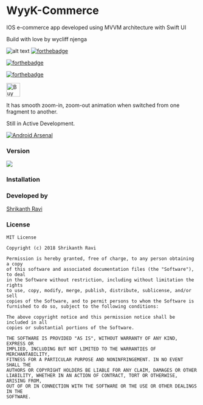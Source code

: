 # WyyK-Commerce
IOS e-commerce app developed using MVVM architecture with Swift UI

Build with love by wycliff njenga

![alt text](https://drive.google.com/uc?id=1frkB2g3FGLCBDN6icLGAJ9NM_k4mhCcD)
[![forthebadge](https://forthebadge.com/images/badges/built-with-love.svg)](https://forthebadge.com)

[![forthebadge](https://forthebadge.com/images/badges/built-for-android.svg)](https://forthebadge.com)

[![forthebadge](https://forthebadge.com/images/badges/built-with-swag.svg)](https://forthebadge.com)

<a href='https://ko-fi.com/O5O2BPL1' target='_blank'><img height='36' style='border:0px;height:36px;' src='https://az743702.vo.msecnd.net/cdn/kofi2.png?v=0' border='0' alt='Buy Me a Coffee at ko-fi.com' /></a>

It has smooth zoom-in, zoom-out animation when switched from one fragment to another.

Still in Active Development.

[![Android Arsenal]( https://img.shields.io/badge/Android%20Arsenal-Custom%20Navigation%20Drawer-green.svg?style=flat )]( https://android-arsenal.com/details/1/6876 )
  
  ### Version
[![](https://jitpack.io/v/shrikanth7698/Custom-Navigation-Drawer.svg)](https://jitpack.io/#shrikanth7698/Custom-Navigation-Drawer)

### Installation




### Developed by
<div class="LI-profile-badge"  data-version="v1" data-size="medium" data-locale="en_US" data-type="horizontal" data-theme="light" data-vanity="shrikanthravi"><a class="LI-simple-link" href='https://in.linkedin.com/in/shrikanthravi?trk=profile-badge'>Shrikanth Ravi</a></div>

  
### License
```
MIT License

Copyright (c) 2018 Shrikanth Ravi

Permission is hereby granted, free of charge, to any person obtaining a copy
of this software and associated documentation files (the "Software"), to deal
in the Software without restriction, including without limitation the rights
to use, copy, modify, merge, publish, distribute, sublicense, and/or sell
copies of the Software, and to permit persons to whom the Software is
furnished to do so, subject to the following conditions:

The above copyright notice and this permission notice shall be included in all
copies or substantial portions of the Software.

THE SOFTWARE IS PROVIDED "AS IS", WITHOUT WARRANTY OF ANY KIND, EXPRESS OR
IMPLIED, INCLUDING BUT NOT LIMITED TO THE WARRANTIES OF MERCHANTABILITY,
FITNESS FOR A PARTICULAR PURPOSE AND NONINFRINGEMENT. IN NO EVENT SHALL THE
AUTHORS OR COPYRIGHT HOLDERS BE LIABLE FOR ANY CLAIM, DAMAGES OR OTHER
LIABILITY, WHETHER IN AN ACTION OF CONTRACT, TORT OR OTHERWISE, ARISING FROM,
OUT OF OR IN CONNECTION WITH THE SOFTWARE OR THE USE OR OTHER DEALINGS IN THE
SOFTWARE.
